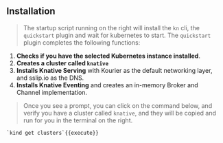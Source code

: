 ## Installation
> The startup script running on the right will install the `kn` cli, the `quickstart` plugin and wait for kubernetes 
> to start. The `quickstart` plugin completes the following functions:

1. **Checks if you have the selected Kubernetes instance installed**.
2. **Creates a cluster called `knative`**
3. **Installs Knative Serving** with Kourier as the default networking layer, and sslip.io as the DNS.
4. **Installs Knative Eventing** and creates an in-memory Broker and Channel implementation.

> Once you see a prompt, you can click on the command below, and verify you have a cluster called `knative`, and they 
> will be copied and run for you in the terminal on the right.

    `kind get clusters`{{execute}}
